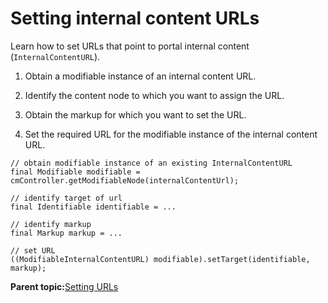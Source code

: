 # Setting internal content URLs

Learn how to set URLs that point to portal internal content \(`InternalContentURL`\).

1.  Obtain a modifiable instance of an internal content URL.

2.  Identify the content node to which you want to assign the URL.

3.  Obtain the markup for which you want to set the URL.

4.  Set the required URL for the modifiable instance of the internal content URL.


```
// obtain modifiable instance of an existing InternalContentURL
final Modifiable modifiable = cmController.getModifiableNode(internalContentUrl);

// identify target of url
final Identifiable identifiable = ...

// identify markup
final Markup markup = ...

// set URL
((ModifiableInternalContentURL) modifiable).setTarget(identifiable, markup);
```

**Parent topic:**[Setting URLs](../dev/ctrlrapit_set_url.md)

